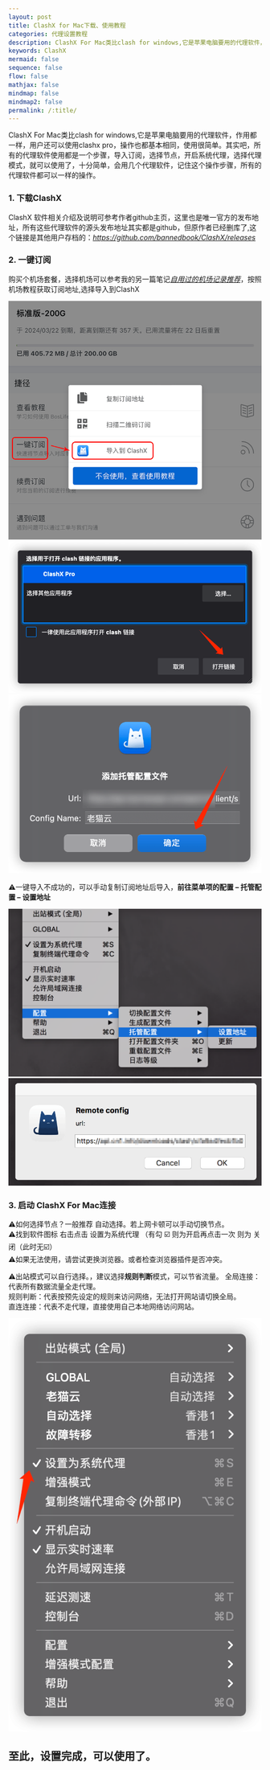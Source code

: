 ```yaml
---
layout: post
title: ClashX for Mac下载、使用教程
categories: 代理设置教程
description: ClashX For Mac类比clash for windows,它是苹果电脑要用的代理软件，作用都一样，用户还可以使用clashx pro，操作也都基本相同，使用很简单。其实吧，所有的代理软件使用都是一个步骤，导入订阅，选择节点，开启系统代理，选择代理模式，就可以使用了，十分简单，github是唯一官方的发布地址
keywords: ClashX
mermaid: false
sequence: false
flow: false
mathjax: false
mindmap: false
mindmap2: false
permalink: /:title/
---
```

ClashX For Mac类比clash for windows,它是苹果电脑要用的代理软件，作用都一样，用户还可以使用clashx pro，操作也都基本相同，使用很简单。其实吧，所有的代理软件使用都是一个步骤，导入订阅，选择节点，开启系统代理，选择代理模式，就可以使用了，十分简单，会用几个代理软件，记住这个操作步骤，所有的代理软件都可以一样的操作。

### 1\. 下载ClashX

ClashX 软件相关介绍及说明可参考作者github主页，这里也是唯一官方的发布地址，所有这些代理软件的源头发布地址其实都是github，但原作者已经删库了,这个链接是其他用户存档的：*https://github.com/bannedbook/ClashX/releases*  

### 2\. 一键订阅

购买个机场套餐，选择机场可以参考我的另一篇笔记[*自用过的机场记录推荐*](https://www.openwayz.com/jichang/)，按照机场教程获取订阅地址,选择导入到ClashX    

![复制订阅](/images/posts/ClashX/001.png) 
![导入订阅](/images/posts/ClashX/002.png)
![确认导入](/images/posts/ClashX/003.png)

⚠️一键导入不成功的，可以手动复制订阅地址后导入，**前往菜单项的配置 – 托管配置 – 设置地址**

![设置配置地址](/images/posts/ClashX/005.png)
![确认配置地址](/images/posts/ClashX/006.png)

### 3\. 启动 ClashX For Mac连接

⚠️如何选择节点？一般推荐 自动选择。若上网卡顿可以手动切换节点。  
⚠️找到软件图标 右击点击 设置为系统代理 （有勾 ☑️ 则为开启再点击一次 则为 关闭（此时无☑️）  
⚠️如果无法使用，请尝试更换浏览器。或者检查浏览器插件是否冲突。  

⚠️出站模式可以自行选择。，建议选择**规则判断**模式，可以节省流量。
全局连接：代表所有数据流量全走代理。  
规则判断：代表按预先设定的规则来访问网络，无法打开网站请切换全局。  
直连连接：代表不走代理，直接使用自己本地网络访问网站。

![设置系统代理](/images/posts/ClashX/004.png)


## 至此，设置完成，可以使用了。   

